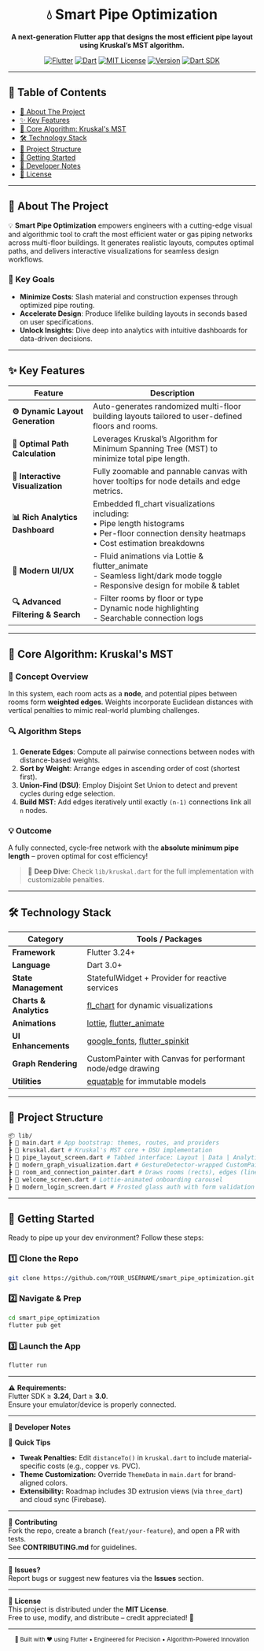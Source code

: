<div align="center">

# 💧 Smart Pipe Optimization

**A next-generation Flutter app that designs the most efficient pipe layout using Kruskal’s MST algorithm.**

[![Flutter](https://img.shields.io/badge/Framework-Flutter-blue?logo=flutter&logoColor=white)](https://flutter.dev/)
[![Dart](https://img.shields.io/badge/Language-Dart-0175C2?logo=dart&logoColor=white)](https://dart.dev/)
[![MIT License](https://img.shields.io/badge/License-MIT-green.svg)](LICENSE)
[![Version](https://img.shields.io/badge/Version-1.0.0-purple)](https://github.com/YOUR_USERNAME/smart_pipe_optimization/releases/tag/1.0.0)
[![Dart SDK](https://img.shields.io/badge/Dart_SDK-3.0.0+-teal)](https://dart.dev/)

</div>

---

## 🧭 Table of Contents

- [📖 About The Project](#-about-the-project)
- [✨ Key Features](#-key-features)
- [🧠 Core Algorithm: Kruskal's MST](#-core-algorithm-kruskals-mst)
- [🛠️ Technology Stack](#️-technology-stack)
- [📂 Project Structure](#-project-structure)
- [🚀 Getting Started](#-getting-started)
- [📘 Developer Notes](#-developer-notes)
- [📜 License](#-license)

---

## 📖 About The Project

💡 **Smart Pipe Optimization** empowers engineers with a cutting-edge visual and algorithmic tool to craft the most efficient water or gas piping networks across multi-floor buildings. It generates realistic layouts, computes optimal paths, and delivers interactive visualizations for seamless design workflows.

### 🧩 Key Goals
- **Minimize Costs**: Slash material and construction expenses through optimized pipe routing.
- **Accelerate Design**: Produce lifelike building layouts in seconds based on user specifications.
- **Unlock Insights**: Dive deep into analytics with intuitive dashboards for data-driven decisions.

---

## ✨ Key Features

| Feature | Description |
|---------|-------------|
| **⚙️ Dynamic Layout Generation** | Auto-generates randomized multi-floor building layouts tailored to user-defined floors and rooms. |
| **🔗 Optimal Path Calculation** | Leverages Kruskal’s Algorithm for Minimum Spanning Tree (MST) to minimize total pipe length. |
| **🧭 Interactive Visualization** | Fully zoomable and pannable canvas with hover tooltips for node details and edge metrics. |
| **📊 Rich Analytics Dashboard** | Embedded fl_chart visualizations including:<br>• Pipe length histograms<br>• Per-floor connection density heatmaps<br>• Cost estimation breakdowns |
| **🎨 Modern UI/UX** | - Fluid animations via Lottie & flutter_animate<br>- Seamless light/dark mode toggle<br>- Responsive design for mobile & tablet |
| **🔍 Advanced Filtering & Search** | - Filter rooms by floor or type<br>- Dynamic node highlighting<br>- Searchable connection logs |

---

## 🧠 Core Algorithm: Kruskal's MST

### 🧩 Concept Overview
In this system, each room acts as a **node**, and potential pipes between rooms form **weighted edges**. Weights incorporate Euclidean distances with vertical penalties to mimic real-world plumbing challenges.

### 🔍 Algorithm Steps
1. **Generate Edges**: Compute all pairwise connections between nodes with distance-based weights.  
2. **Sort by Weight**: Arrange edges in ascending order of cost (shortest first).  
3. **Union-Find (DSU)**: Employ Disjoint Set Union to detect and prevent cycles during edge selection.  
4. **Build MST**: Add edges iteratively until exactly `(n-1)` connections link all `n` nodes.

### 💡 Outcome
A fully connected, cycle-free network with the **absolute minimum pipe length** – proven optimal for cost efficiency!

> 🔗 **Deep Dive**: Check `lib/kruskal.dart` for the full implementation with customizable penalties.

---

## 🛠️ Technology Stack

| Category | Tools / Packages |
|----------|------------------|
| **Framework** | Flutter 3.24+ |
| **Language** | Dart 3.0+ |
| **State Management** | StatefulWidget + Provider for reactive services |
| **Charts & Analytics** | [fl_chart](https://pub.dev/packages/fl_chart) for dynamic visualizations |
| **Animations** | [lottie](https://pub.dev/packages/lottie), [flutter_animate](https://pub.dev/packages/flutter_animate) |
| **UI Enhancements** | [google_fonts](https://pub.dev/packages/google_fonts), [flutter_spinkit](https://pub.dev/packages/flutter_spinkit) |
| **Graph Rendering** | CustomPainter with Canvas for performant node/edge drawing |
| **Utilities** | [equatable](https://pub.dev/packages/equatable) for immutable models |

---

## 📂 Project Structure

```bash
📦 lib/
┣ 📜 main.dart # App bootstrap: themes, routes, and providers
┣ 📜 kruskal.dart # Kruskal's MST core + DSU implementation
┣ 📜 pipe_layout_screen.dart # Tabbed interface: Layout | Data | Analytics
┣ 📜 modern_graph_visualization.dart # GestureDetector-wrapped CustomPainter canvas
┣ 📜 room_and_connection_painter.dart # Draws rooms (rects), edges (lines), & labels
┣ 📜 welcome_screen.dart # Lottie-animated onboarding carousel
┣ 📜 modern_login_screen.dart # Frosted glass auth with form validation
```

---

## 🚀 Getting Started

Ready to pipe up your dev environment? Follow these steps:

### 1️⃣ Clone the Repo
```bash
git clone https://github.com/YOUR_USERNAME/smart_pipe_optimization.git
```

### 2️⃣ Navigate & Prep
```bash
cd smart_pipe_optimization
flutter pub get
```

### 3️⃣ Launch the App
```bash
flutter run
```

---

⚠️ **Requirements:**  
Flutter SDK ≥ **3.24**, Dart ≥ **3.0**.  
Ensure your emulator/device is properly connected.

---

📘 **Developer Notes**

🧩 **Quick Tips**
- **Tweak Penalties:** Edit `distanceTo()` in `kruskal.dart` to include material-specific costs (e.g., copper vs. PVC).  
- **Theme Customization:** Override `ThemeData` in `main.dart` for brand-aligned colors.  
- **Extensibility:** Roadmap includes 3D extrusion views (via `three_dart`) and cloud sync (Firebase).

---

🔧 **Contributing**  
Fork the repo, create a branch (`feat/your-feature`), and open a PR with tests.  
See **CONTRIBUTING.md** for guidelines.

---

🐛 **Issues?**  
Report bugs or suggest new features via the **Issues** section.

---

📜 **License**  
This project is distributed under the **MIT License**.  
Free to use, modify, and distribute – credit appreciated! 🚀

---

<div align="center">
  <sub>💙 Built with ❤️ using Flutter • Engineered for Precision • Algorithm-Powered Innovation</sub>
</div>
